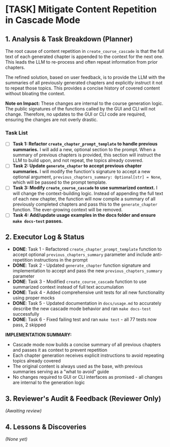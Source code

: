 # [TASK] Mitigate Content Repetition in Cascade Mode

## 1. Analysis & Task Breakdown (Planner)

The root cause of content repetition in `create_course_cascade` is that the full text of each generated chapter is appended to the context for the next one. This leads the LLM to re-process and often repeat information from prior chapters.

The refined solution, based on user feedback, is to provide the LLM with the summaries of all previously generated chapters and explicitly instruct it not to repeat those topics. This provides a concise history of covered content without bloating the context.

**Note on Impact:** These changes are internal to the course generation logic. The public signatures of the functions called by the GUI and CLI will not change. Therefore, no updates to the GUI or CLI code are required, ensuring the changes are not overly drastic.

### Task List
- [ ] **Task 1: Refactor `create_chapter_prompt_template` to handle previous summaries.** I will add a new, optional section to the prompt. When a summary of previous chapters is provided, this section will instruct the LLM to build upon, and not repeat, the topics already covered.
- [ ] **Task 2: Update `generate_chapter` to accept previous chapter summaries.** I will modify the function's signature to accept a new optional argument, `previous_chapters_summary: Optional[str] = None`, which will be passed to the prompt template.
- [ ] **Task 3: Modify `create_course_cascade` to use summarized context.** I will change the context-building logic. Instead of appending the full text of each new chapter, the function will now compile a summary of all previously completed chapters and pass this to the `generate_chapter` function. The ever-growing context will be removed.
- [ ] **Task 4: Add/update usage examples in the docs folder and ensure `make docs-test` passes.**

## 2. Executor Log & Status

- **DONE**: Task 1 - Refactored `create_chapter_prompt_template` function to accept optional `previous_chapters_summary` parameter and include anti-repetition instructions in the prompt
- **DONE**: Task 2 - Updated `generate_chapter` function signature and implementation to accept and pass the new `previous_chapters_summary` parameter
- **DONE**: Task 3 - Modified `create_course_cascade` function to use summarized context instead of full text accumulation
- **DONE**: Task 4 - Added comprehensive unit tests for all new functionality using proper mocks
- **DONE**: Task 5 - Updated documentation in `docs/usage.md` to accurately describe the new cascade mode behavior and ran `make docs-test` successfully
- **DONE**: Task 6 - Fixed failing test and ran `make test` - all 77 tests now pass, 2 skipped

**IMPLEMENTATION SUMMARY:**
- Cascade mode now builds a concise summary of all previous chapters and passes it as context to prevent repetition
- Each chapter generation receives explicit instructions to avoid repeating topics already covered
- The original content is always used as the base, with previous summaries serving as a "what to avoid" guide
- No changes required to GUI or CLI interfaces as promised - all changes are internal to the generation logic

## 3. Reviewer's Audit & Feedback (Reviewer Only)

*(Awaiting review)*

## 4. Lessons & Discoveries

*(None yet)* 